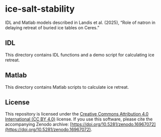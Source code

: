 # ice-salt-stability

IDL and Matlab models described in Landis et al. (2025), “Role of natron in delaying retreat of buried ice tables on Ceres.”

## IDL

This directory contains IDL functions and a demo script for calculating ice retreat.

## Matlab

This directory contains Matlab scripts to calculate ice retreat.

## License

This repository is licensed under the [Creative Commons Attribution 4.0 International (CC BY 4.0)](https://creativecommons.org/licenses/by/4.0/) license. If you use this software, please cite the accompanying Zenodo archive: [https://doi.org/10.5281/zenodo.16967072](https://doi.org/10.5281/zenodo.16967072).
